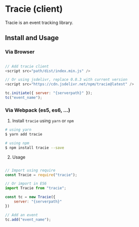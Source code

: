 # Tracie (client)

Tracie is an event tracking library.

## Install and Usage

### Via Browser

```js

// Add tracie client
<script src="path/dist/index.min.js" />

// Or using jsdelivr, replace 0.0.3 with current version
<script src="https://cdn.jsdelivr.net/npm/tracie@latest" />

tc.initiate({ server: "{serverpath}" });
tc("event_name");
```

### Via Webpack (es5, es6, ...)

1. Install `tracie` using `yarn` or `npm`

```sh
# using yarn
$ yarn add tracie

# using npm
$ npm install tracie --save
```

2. Usage

```js

// Import using require
const Tracie = require("tracie");

// Or import in ES6
import Tracie from "tracie";

const tc = new Tracie({
    server: "{serverpath}"
})

// Add an event
tc.add("event_name");
```